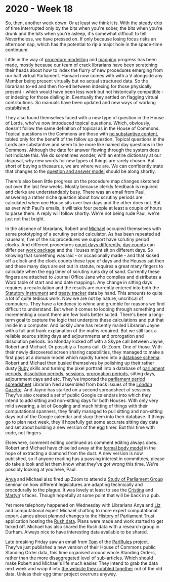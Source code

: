 # 2020 - Week 18

So, then, another week down. Or at least we think it is. With the steady drip of time interrupted only by the bits when you're sober, the bits when you're drunk and the bits when you're asleep, it's somewhat difficult to tell. Nevertheless, we have pressed on. If only because losing focus risks an afternoon nap, which has the potential to rip a major hole in the space-time continuum. 

Little in the way of [procedure modelling](https://ukparliament.github.io/ontologies/procedure/procedure-ontology.html) and [mapping](https://ukparliament.github.io/ontologies/procedure/procedure-ontology.html#maps) progress has been made, mostly because our team of crack librarians have been scratching their heads about how to index the flurry of new procedures emerging from our half virtual Parliament. Hansard now comes with with a V alongside any Member being present virtually but no actual structured data. So the librarians to-ed and then fro-ed between indexing for those physically present - which would have been less work but not historically compatible - or indexing for those dialling in. Eventually they settled on flagging virtual contributions. So manuals have been updated and new ways of working established.

They also found themselves faced with a new type of question in the House of Lords, who've now introduced topical questions. Which, obviously, doesn't follow the same definition of topical as in the House of Commons. Topical questions in the Commons are those with [no substantive content](https://ukparliament.github.io/ontologies/question-and-answer/question-and-answer-ontology.html#d4e435), tabled only for the benefit of the follow up question. Topical questions in the Lords are substantive and seem to be more like named day questions in the Commons. Although the date for answer flowing through the system does not indicate this. We do sometimes wonder, with an entire dictionary at our disposal, why new words for new types of things are rarely chosen. But short of buying a thesaurus, we are where we are. We can confidently state that changes to the [question and answer model](https://ukparliament.github.io/ontologies/question-and-answer/question-and-answer-ontology.html) should be along shortly.

There's also been little progress on the procedure map changes sketched out over the last few weeks. Mostly because clerkly feedback is required and clerks are understandably busy. There was an email from Paul, answering a rather niche question about how scrutiny periods are calculated when one House sits over two days and the other does not. But as ever with Paul's emails, it will take four people at least a couple of hours to parse them. A reply will follow shortly. We're not being rude Paul, we're just not that bright.

In the absence of librarians, Robert and [Michael](https://twitter.com/fantasticlife) occupied themselves with some prototyping of a scrutiny period calculator. As has been repeated ad nauseam, five of the six procedures we support have scrutiny period clocks. And different procedures [count days differently](https://ukparliament.github.io/ontologies/legislation/legislation-ontology.html#d4e519), [day counts](https://ukparliament.github.io/ontologies/legislation/legislation-ontology.html#d4e506) can differ per [work package](https://ukparliament.github.io/ontologies/procedure/procedure-ontology.html#d4e259) and the Houses might sit on different days. So knowing that something was laid - or occasionally made - and that kicked off a clock and the clock counts these type of days and the Houses sat then and these many days are set out in statute, requires a great many fingers to calculate when the egg timer of scrutiny runs dry of sand. Currently these fingers are attached to Journal Office Jane who compiles and distributes a Word table of start and end date mappings. Any change in sitting days requires a recalculation and the results are currently entered into both the [Statutory Instrument](https://statutoryinstruments.parliament.uk/) and [treaty tracker](https://treaties.parliament.uk/) data by hand. This amounts to quite a lot of quite tedious work. Now we are not by nature, uncritical of computers. They have a tendency to whine and grumble for reasons we find difficult to understand. But when it comes to looping through something and incrementing a count there are few tools better suited. There's been a long-term goal to capture the logic that underpins these calculations and put that inside in a computer. And luckily Jane has recently mailed Librarian Jayne with a full and frank explanation of the maths required. But we still lack a reliable source sitting days and adjournments and prorogation and dissolution periods. So Monday kicked off with a Skype call between Jayne, Robert and Michael. Or possibly a Teams call. Or Zoom. One of those. With their newly discovered screen sharing capabilities, they managed to make a first pass at a domain model which rapidly turned into a [database schema](http://parliament-calendar.herokuapp.com/schema.png). Robert and Michael then busied themselves by polishing up their rather dusty [Ruby](https://en.wikipedia.org/wiki/Ruby_(programming_language)) skills and turning the pixel porttrait into a database of [parliament periods](http://parliament-calendar.herokuapp.com/parliament-periods), [dissolution periods](http://parliament-calendar.herokuapp.com/dissolution-periods), [sessions](http://parliament-calendar.herokuapp.com/sessions), [prorogation periods](http://parliament-calendar.herokuapp.com/prorogation-periods), sitting days, adjournment days and etc. They've imported the [parliament period spreadsheet](https://docs.google.com/spreadsheets/d/1e3AnQebAO5ug-Pc_0qDq9KkyZiy0dRhJMvm0lRRJOXk/edit#gid=0) Librarian Ned assembled from back issues of the [London Gazette](https://www.thegazette.co.uk/). And Jayne has started on a second spreadsheet of sessions. They've also created a set of public Google calendars into which they intend to add sitting and non-sitting days for both Houses. With only very mild swearing, a lot of Googling and much hitting of things with their computational spanners, they finally managed to pull sitting and non-sitting days out of the Google calendar and slurp them into their database. If things go to plan next week, they'll hopefully get some accurate sitting day data and set about building a new version of the egg timer. But this time with code, not fingers.

Elsewhere, comment editing continued as comment editing always does. Robert and Michael have chiselled away at the [formal body model](https://ukparliament.github.io/ontologies/formal-body/formal-body-ontology.html) in the hope of extracting a diamond from the dust. A new version is now published, so if anyone reading has a passing interest in committees, please do take a look and let them know what they've got wrong this time. We're possibly looking at you here, Paul.

[Anya](https://twitter.com/bitten_) and Michael also fired up Zoom to attend a [Study of Parliament Group](http://www.studyofparliament.org.uk/) seminar on how different legislatures are adapting technically and procedurally to the plague. It was lovely at least to see the [Cristina](https://twitter.com/estrangeirada) and [Martyn](https://twitter.com/martynpatrick)'s faces. Though hopefully at some point that will be back in a pub.

Yet more telephony happened on Wednesday with Librarians Anya and [Liz](https://twitter.com/greensideknits) and computational expert Michael chatting to more expert computational expert [James](https://twitter.com/jamesjefferies) about planned changes to the [History of Parliament Trust](https://www.historyofparliamentonline.org/) application hosting the [Rush data](https://membersafter1832.historyofparliamentonline.org/). Plans were made and work started to get ticked off. Michael has also shared the Rush data with a research group in Durham. Always nice to have interesting data available to be shared.

Late breaking Friday saw an email from [Tom](https://twitter.com/tomgfleming) of the [ParlRules](https://parlrulesdata.org/) project. They've just published a new version of their House of Commons public Standing Order data, this time organised around whole Standing Orders, rather than the more disaggregated level of sub-articles. Which should make Robert and Michael's life much easier. They intend to grab the data next week and wrap it into [the website they cobbled together](http://standing-orders.herokuapp.com/) out of the old data. Unless their egg timer project overruns anyway.







